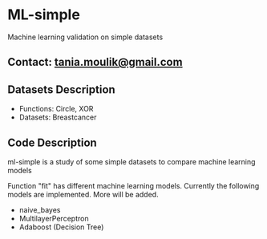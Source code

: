 # ML-simple
Machine learning validation on simple datasets

## Contact: tania.moulik@gmail.com

## Datasets Description

* Functions:  Circle, XOR
* Datasets: Breastcancer

## Code Description
ml-simple is a study of some simple datasets to compare machine learning models

Function "fit" has different machine learning models. Currently the following models
are implemented. More will be added.

* naive_bayes
* MultilayerPerceptron
* Adaboost (Decision Tree)
